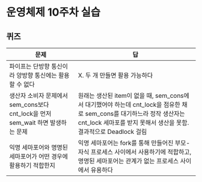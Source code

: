 # 운영체제 10주차 실습

## 퀴즈

| 문제                                                                            | 답                                                                                                                                                                                          |
| ------------------------------------------------------------------------------- | ------------------------------------------------------------------------------------------------------------------------------------------------------------------------------------------- |
| 파이프는 단방향 통신이라 양방향 통신에는 활용할 수 없다                         | X. 두 개 만들면 활용 가능하다                                                                                                                                                               |
| 생산자 소비자 문제에서 sem_cons보다 cnt_lock을 먼저 sem_wait 하면 발생하는 문제 | 원래는 생산된 item이 없을 때, sem_cons에서 대기했어야 하는데 cnt_lock을 점유한 채로 sem_cons를 대기하느라 정작 생산자는 cnt_lock 세마포를 받지 못해서 생산을 못함. 결과적으로 Deadlock 걸림 |
| 익명 세마포어와 명명된 세마포어가 어떤 경우에 활용하기 적합한지                 | 익명 세마포어는 fork를 통해 만들어진 부모-자식 프로세스 사이에서 사용하기에 적합하고, 명명된 세마포어는 관계가 없는 프로세스 사이에서 유용하다                                              |

